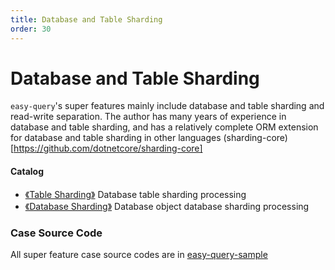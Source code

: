 ```yaml
---
title: Database and Table Sharding
order: 30
---
```


# Database and Table Sharding
`easy-query`'s super features mainly include database and table sharding and read-write separation. The author has many years of experience in database and table sharding, and has a relatively complete ORM extension for database and table sharding in other languages
(sharding-core)[https://github.com/dotnetcore/sharding-core]



#### Catalog
- [《Table Sharding》](/easy-query-doc/super/sharding-table) Database table sharding processing
- [《Database Sharding》](/easy-query-doc/super/sharding-datasource) Database object database sharding processing


### Case Source Code
All super feature case source codes are in [easy-query-sample](https://github.com/xuejmnet/easy-sample)
